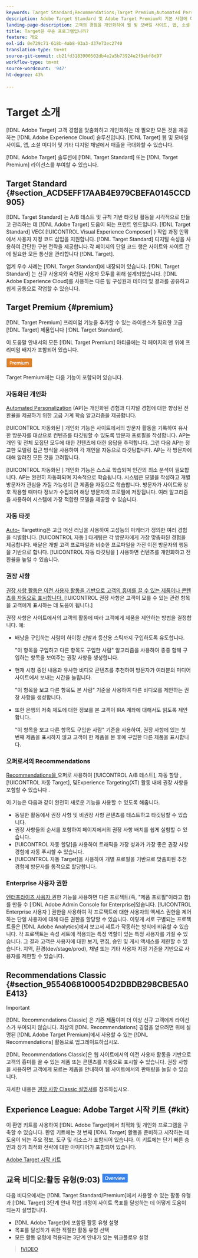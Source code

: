 ```yaml
---
keywords: Target Standard;Recommendations;Target Premium;Automated Personalization;자동 대상;자동 대상;자동 대상;사용 권한;adobe target;
description: Adobe Target Standard 및 Adobe Target Premium의 기본 사항에 대해 알아봅니다. Target Premium에는 표준 제품에서 사용할 수 없는 고급 기능이 포함되어 있습니다.
landing-page-description: 고객의 경험을 개인화하여 웹 및 모바일 사이트, 앱, 소셜 미디어 및 기타 디지털 채널에서 매출을 극대화할 수 있습니다.
title: Target은 무슨 프로그램입니까?
feature: 개요
exl-id: 0e729c71-618b-4ab8-93a3-d37e73ec2740
translation-type: tm+mt
source-git-commit: cb21fd3183900502db4e2a5b73924e2f9ebf8d97
workflow-type: tm+mt
source-wordcount: '947'
ht-degree: 43%

---
```


#  Target 소개

[!DNL Adobe Target] 고객 경험을 맞춤화하고 개인화하는 데 필요한 모든 것을 제공하는  [!DNL Adobe Experience Cloud] 솔루션입니다. [!DNL Target] 웹 및 모바일 사이트, 앱, 소셜 미디어 및 기타 디지털 채널에서 매출을 극대화할 수 있습니다.

[!DNL Adobe Target] 솔루션에 [!DNL Target Standard] 또는 [!DNL Target Premium] 라이선스를 부여할 수 있습니다.

## Target Standard {#section_ACD5EFF17AAB4E979CBEFA0145CCD905}

[!DNL Target Standard] 는 A/B 테스트 및 규칙 기반 타깃팅 활동을 시각적으로 만들고 관리하는 데  [!DNL Adobe Target] 도움이 되는 프런트 엔드입니다. [!DNL Target Standard] VEC( [!UICONTROL Visual Experience Composer] ) 작업 과정 안팎에서 사용자 지정 코드 삽입을 지원합니다. [!DNL Target Standard] 디지털 속성을 사용하여 간단한 구현 전략을 제공합니다.각 페이지의 단일 코드 행은 사이트와 사이트 간에 필요한 모든 통신을 관리합니다 [!DNL Target].

업계 우수 사례는 [!DNL Target Standard]에 내장되어 있습니다. [!DNL Target Standard] 는 신규 사용자와 숙련된 사용자 모두를 위해 설계되었습니다. [!DNL Adobe Experience Cloud]를 사용하는 다른 팀 구성원과 데이터 및 결과를 공유하고 쉽게 공동으로 작업할 수 있습니다.

## Target Premium {#premium}

[!DNL Target Premium] 프리미엄 기능을 추가할 수 있는 라이센스가 필요한 고급  [!DNL Target] 제품입니다 [!DNL Target Standard].

이 도움말 안내서의 모든 [!DNL Target Premium] 아티클에는 각 페이지의 맨 위에 프리미엄 배지가 포함되어 있습니다.

![Premium 배지](/help/assets/premium.png)

Target Premium에는 다음 기능이 포함되어 있습니다.

### 자동화된 개인화

[Automated Personalization](/help/c-activities/t-automated-personalization/automated-personalization.md#task_8AAF837796D74CF893CA2F88BA1491C9) (AP)는 개인화된 경험과 디지털 경험에 대한 향상된 전환율을 제공하기 위한 고급 기계 학습 알고리즘을 제공합니다.

[!UICONTROL 자동화된 ] 개인화 기능은 사이트에서의 방문자 활동을 기록하여 유사한 방문자를 대상으로 컨텐츠를 타깃팅할 수 있도록 방문자 프로필을 작성합니다. AP는 개인 및 전체 모집단 모두에 대한 컨텐츠에 대한 응답을 추적합니다. 그런 다음 AP는 정교한 모델링 접근 방식을 사용하여 각 개인을 자동으로 타깃팅합니다. AP는 각 방문자에 대해 알려진 모든 것을 고려합니다.

[!UICONTROL 자동화된 ] 개인화 기능은 스스로 학습되며 인간의 최소 분석이 필요합니다. AP는 완전히 자동화되며 지속적으로 학습됩니다. 시스템은 모델을 작성하고 개별 방문자가 관심을 가질 가능성이 큰 제품을 자동으로 학습합니다. 방문자가 사이트와 상호 작용할 때마다 정보가 수집되어 해당 방문자의 프로필에 저장됩니다. 여러 알고리즘을 사용하여 시스템에 가장 적합한 모델을 제공할 수 있습니다.

### 자동 타겟

[Auto-](/help/c-activities/auto-target/auto-target-to-optimize.md) Targetting은 고급 머신 러닝을 사용하여 고성능의 마케터가 정의한 여러 경험을 식별합니다. [!UICONTROL 자동 ] 타게팅은 각 방문자에게 가장 맞춤화된 경험을 제공합니다. 배달은 개별 고객 프로파일과 비슷한 프로파일을 가진 이전 방문자의 행동을 기반으로 합니다. [!UICONTROL 자동 타깃팅을 ] 사용하면 컨텐츠를 개인화하고 전환율을 높일 수 있습니다.

### 권장 사항

[권장 사항 활동은 이전 사용자 활동을 기반으로 고객의 흥미를 끌 수 있는 제품이나 콘텐츠를 자동으로 표시합니다. ](/help/c-recommendations/recommendations.md#concept_7556C8A4543942F2A77B13A29339C0C0) [!UICONTROL 권장 사항은 고객이 모를 수 있는 관련 항목을 고객에게 표시하는 데 도움이 됩니다.]

권장 사항은 사이트에서의 고객의 활동에 따라 고객에게 제품을 제안하는 방법을 결정합니다. 예:

* 배낭을 구입하는 사람이 하이킹 신발과 등산용 스틱까지 구입하도록 유도합니다.

   &quot;이 항목을 구입하고 다른 항목도 구입한 사람&quot; 알고리즘을 사용하여 종종 함께 구입하는 항목을 보여주는 권장 사항을 생성합니다.

* 현재 시청 중인 내용과 유사한 비디오 콘텐츠를 추천하여 방문자가 여러분의 미디어 사이트에서 보내는 시간을 늘립니다.

   &quot;이 항목을 보고 다른 항목도 본 사람&quot; 기준을 사용하여 다른 비디오를 제안하는 권장 사항을 생성합니다.

* 또한 은행의 저축 제도에 대한 정보를 본 고객이 IRA 계좌에 대해서도 읽도록 제안합니다.

   &quot;이 항목을 보고 다른 항목도 구입한 사람&quot; 기준을 사용하여, 권장 사항에 있는 첫 번째 제품을 표시하지 않고 고객이 한 제품을 본 후에 구입한 다른 제품을 표시합니다.

### 오퍼로서의 Recommendations

[Recommendations을 ](/help/c-recommendations/recommendations-as-an-offer.md) 오퍼로 사용하여  [!UICONTROL A/B 테스트], 자동 할당 ,  [!UICONTROL 자동 Target], 및Experience Targeting(XT) 활동 내에 권장 사항을 포함할 수 있습니다  .

이 기능은 다음과 같이 완전히 새로운 기능을 사용할 수 있도록 해줍니다.

* 동일한 활동에서 권장 사항 및 비권장 사항 콘텐츠를 테스트하고 타깃팅할 수 있습니다.
* 권장 사항들의 순서를 포함하여 페이지에서의 권장 사항 배치를 쉽게 실험할 수 있습니다.
* [!UICONTROL 자동 할당]을 사용하여 트래픽을 가장 성과가 가장 좋은 권장 사항 경험에 자동 푸시할 수 있습니다.
* [!UICONTROL 자동 Target]을 사용하여 개별 프로필을 기반으로 맞춤화된 추천 경험에 방문자를 동적으로 할당합니다.

### Enterprise 사용자 권한

[엔터프라이즈 사용자 ](/help/administrating-target/c-user-management/property-channel/property-channel.md#concept_E396B16FA2024ADBA27BC056138F9838) 권한 기능을 사용하면 다른 프로젝트(즉, &quot;제품 프로필&quot;이라고 함)를 만들 수  [!DNL Adobe Admin Console for Enterprise]있습니다. [!UICONTROL Enterprise 사용자 ] 권한을 사용하여 각 프로젝트에 대한 사용자의 액세스 권한을 제어하는 단일 사용자에 대해 다른 권한을 할당할 수 있습니다. 이렇게 서로 구별되는 프로젝트들은 [!DNL Adobe Analytics]에서 보고서 세트가 작동하는 방식에 비유할 수 있습니다. 각 프로젝트는 속성 세트에 적용되는 특정 역할이 있는 특정 사용자를 가질 수 있습니다. 그 결과 고객은 사용자에 대한 보기, 편집, 승인 및 게시 액세스를 제한할 수 있습니다. 지역, 환경(dev/stage/prod), 채널 또는 기타 사용자 지정 기준을 기반으로 사용자를 제한할 수 있습니다.

## Recommendations Classic {#section_9554068100054D2DBDB298CBE5A0E413}

>[!IMPORTANT]
>
>[!DNL Recommendations Classic] 은 기존 제품이며 더 이상 신규 고객에게 라이선스가 부여되지 않습니다. 최상의 [!DNL Recommendations] 경험을 얻으려면 위에 설명된 [!DNL Adobe Target Premium]에서 사용할 수 있는 [!DNL Recommendations] 활동으로 업그레이드하십시오.

[!DNL Recommendations Classic]은 웹 사이트에서의 이전 사용자 활동을 기반으로 고객의 흥미를 끌 수 있는 제품 또는 콘텐츠를 자동으로 표시할 수 있습니다. 권장 사항을 사용하면 고객에게 모르는 제품을 안내하여 웹 사이트에서의 판매량을 늘릴 수 있습니다.

자세한 내용은 [권장 사항 Classic 설명서](/help/assets/adobe-recommendations-classic.pdf)를 참조하십시오.

## Experience League: Adobe Target 시작 키트 {#kit}

이 환영 키트를 사용하여 [!DNL Adobe Target]에서 최적화 및 개인화 프로그램을 구축할 수 있습니다. 환영 키트에는 첫 번째 [!DNL Target] 활동을 준비하고 시작하는 데 도움이 되는 주요 정보, 도구 및 리소스가 포함되어 있습니다. 이 키트에는 단기 빠른 승인과 장기 최적화 전략에 대한 아이디어가 포함되어 있습니다.

[Adobe Target 시작 키트](https://expleague.azureedge.net/pdf/Adobe-Target-Welcome-Kit.pdf)

## 교육 비디오:활동 유형(9:03) ![개요 배지](/help/assets/overview.png)

다음 비디오에서는 [!DNL Target Standard/Premium]에서 사용할 수 있는 활동 유형과 [!DNL Target] 3단계 안내 작업 과정이 사이트 목표를 달성하는 데 어떻게 도움이 되는지 설명합니다.

* [!DNL Adobe Target]에 포함된 활동 유형 설명
* 목표를 달성하기 위한 적절한 활동 유형 선택
* 모든 활동 유형에 적용되는 3단계 안내가 있는 워크플로우 설명

>[!VIDEO](https://video.tv.adobe.com/v/17386)
